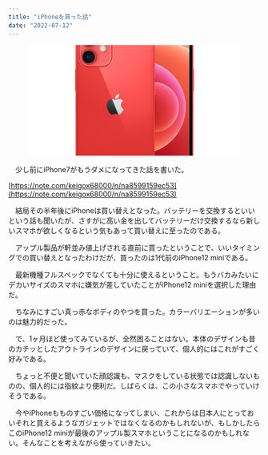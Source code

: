 ```yaml
---
title: "iPhoneを買った話"
date: "2022-07-12"
---
```


<figure>

![](assets/ncd94ece7a7a2_dc2d36d363687112531b8a5ed2b13050.png)

</figure>

　少し前にiPhone7がもうダメになってきた話を書いた。

[https://note.com/keigox68000/n/na8599159ec53](https://note.com/keigox68000/n/na8599159ec53)

　結局その半年後にiPhoneは買い替えとなった。バッテリーを交換するといいという話も聞いたが、さすがに高い金を出してバッテリーだけ交換するなら新しいスマホが欲しくなるという気もあって買い替えに至ったのである。

　アップル製品が軒並み値上げされる直前に買ったということで、いいタイミングでの買い替えとなったわけだが、買ったのは1代前のiPhone12 miniである。

　最新機種フルスペックでなくても十分に使えるということ。もうバカみたいにデカいサイズのスマホに嫌気が差していたことがiPhone12 miniを選択した理由だ。

　ちなみにすごい真っ赤なボディのやつを買った。カラーバリエーションが多いのは魅力的だった。

　で、1ヶ月ほど使ってみているが、全然困ることはない。本体のデザインも昔のカチッとしたアウトラインのデザインに戻っていて、個人的にはこれがすごく好みである。

　ちょっと不便と聞いていた顔認識も、マスクをしている状態では認識しないものの、個人的には指紋より便利だ。しばらくは、この小さなスマホでやっていけそうである。

　今やiPhoneもものすごい価格になってしまい、これからは日本人にとっておいそれと買えるようなガジェットではなくなるのかもしれないが、もしかしたらこのiPhone12 miniが最後のアップル製スマホということになるのかもしれない。そんなことを考えながら使っていきたい。
